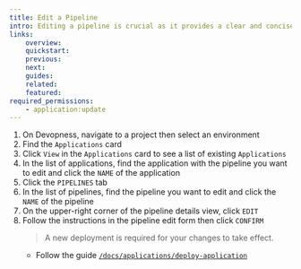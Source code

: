 ```yaml
---
title: Edit a Pipeline
intro: Editing a pipeline is crucial as it provides a clear and concise way to identify and differentiate between pipelines in your environment.
links:
    overview:
    quickstart:
    previous:
    next:
    guides:
    related:
    featured:
required_permissions:
    - application:update
---
```


1. On Devopness, navigate to a project then select an environment
1. Find the `Applications` card
1. Click `View` in the `Applications` card to see a list of existing `Applications`
1. In the list of applications, find the application with the pipeline you want to edit and click the `NAME` of the application
1. Click the `PIPELINES` tab
1. In the list of pipelines, find the pipeline you want to edit and click the `NAME` of the pipeline
1. On the upper-right corner of the pipeline details view, click `EDIT`
1. Follow the instructions in the pipeline edit form then click `CONFIRM`
    > A new deployment is required for your changes to take effect.
      - Follow the guide [`/docs/applications/deploy-application`](/docs/applications/deploy-application)
